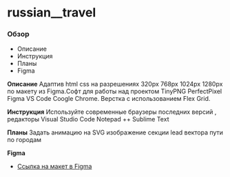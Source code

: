 # russian__travel

### Обзор

- Описание
- Инструкция
- Планы
- Figma

**Описание**
Адаптив html css на разрешениях 320px 768px 1024px 1280px
по макету из Figma.Софт для работы над проектом TinyPNG PerfectPixel Figma
VS Code Coogle Chrome. Верстка с использованием Flex Grid.

**Инструкция**
Используйте современные браузеры последних версий , редакторы Visual Studio Code
Notepad ++ Sublime Text

**Планы**
Задать анимацию на SVG изображение секции lead вектора пути по городам

**Figma**

- [Ссылка на макет в Figma](https://www.figma.com/file/5S2WSbEFL6awjVWJ0NWL8Q/Sprint-3_-Russia-_-desktop-mobile?node-id=28503%3A0)


